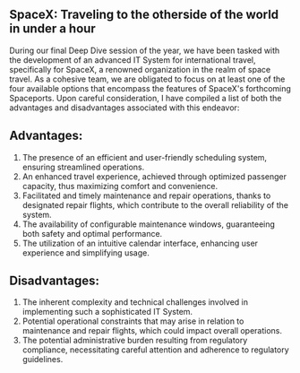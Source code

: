 ## **SpaceX**: Traveling to the otherside of the world in **under a hour**
During our final Deep Dive session of the year, we have been tasked with the development of an advanced IT System for international travel, specifically for SpaceX, a renowned organization in the realm of space travel. As a cohesive team, we are obligated to focus on at least one of the four available options that encompass the features of SpaceX's forthcoming Spaceports. Upon careful consideration, I have compiled a list of both the advantages and disadvantages associated with this endeavor:

## **Advantages:**
1. The presence of an efficient and user-friendly scheduling system, ensuring streamlined operations.
2. An enhanced travel experience, achieved through optimized passenger capacity, thus maximizing comfort and convenience.
3. Facilitated and timely maintenance and repair operations, thanks to designated repair flights, which contribute to the overall reliability of the system.
4. The availability of configurable maintenance windows, guaranteeing both safety and optimal performance.
5. The utilization of an intuitive calendar interface, enhancing user experience and simplifying usage.

## **Disadvantages:**
1. The inherent complexity and technical challenges involved in implementing such a sophisticated IT System.
2. Potential operational constraints that may arise in relation to maintenance and repair flights, which could impact overall operations.
3. The potential administrative burden resulting from regulatory compliance, necessitating careful attention and adherence to regulatory guidelines.